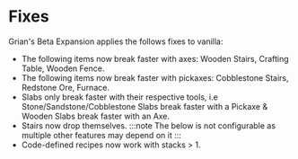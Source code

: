 # Fixes

Grian's Beta Expansion applies the follows fixes to vanilla:

- The following items now break faster with axes: Wooden Stairs, Crafting Table, Wooden Fence.
- The following items now break faster with pickaxes: Cobblestone Stairs, Redstone Ore, Furnace.
- Slabs only break faster with their respective tools, i.e Stone/Sandstone/Cobblestone Slabs break faster with a Pickaxe & Wooden Slabs break faster with an Axe.
- Stairs now drop themselves.
:::note
The below is not configurable as multiple other features may depend on it
:::
- Code-defined recipes now work with stacks > 1.